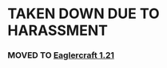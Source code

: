 # TAKEN DOWN DUE TO HARASSMENT
### MOVED TO [Eaglercraft 1.21](https://github.com/EaglerDevs/Eaglercraft-1.21.1)
